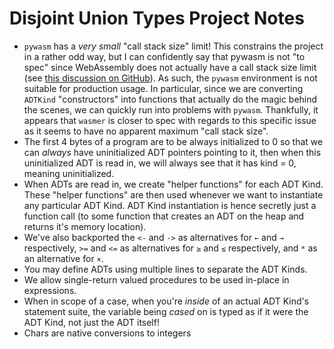 # Disjoint Union Types Project Notes

* `pywasm` has a _very small_ "call stack size" limit! This constrains the project in a rather odd way, but I can confidently say that pywasm is not "to spec" since WebAssembly does not actually have a call stack size limit (see [this discussion on GitHub](https://github.com/WebAssembly/design/issues/1163)). As such, the `pywasm` environment is not suitable for production usage. In particular, since we are converting `ADTKind` "constructors" into functions that actually do the magic behind the scenes, we can quickly run into problems with `pywasm`. Thankfully, it appears that `wasmer` is closer to spec with regards to this specific issue as it seems to have no apparent maximum "call stack size".
* The first 4 bytes of a program are to be always initialized to 0 so that we can _always_ have uninitialized ADT pointers pointing to it, then when this uninitialized ADT is read in, we will always see that it has kind = 0, meaning uninitialized.
* When ADTs are read in, we create "helper functions" for each ADT Kind. These "helper functions" are then used whenever we want to instantiate any particular ADT Kind. ADT Kind instantiation is hence secretly just a function call (to some function that creates an ADT on the heap and returns it's memory location).
* We've also backported the `<-` and `->` as alternatives for `←` and `→` respectively, `>=` and `<=` as alternatives for `≥` and `≤` respectively, and `*` as an alternative for `×`.
* You may define ADTs using multiple lines to separate the ADT Kinds.
* We allow single-return valued procedures to be used in-place in expressions.
* When in scope of a case, when you're _inside_ of an actual ADT Kind's statement suite, the variable being _cased_ on is typed as if it were the ADT Kind, not just the ADT itself!
* Chars are native conversions to integers
